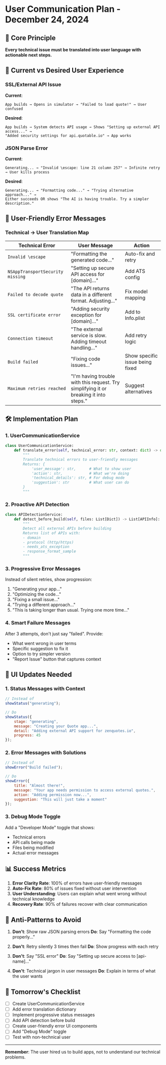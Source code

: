 # User Communication Plan - December 24, 2024

## 🎯 Core Principle
**Every technical issue must be translated into user language with actionable next steps.**

## 🔴 Current vs Desired User Experience

### SSL/External API Issue
**Current**: 
```
App builds → Opens in simulator → "Failed to load quote!" → User confused
```

**Desired**:
```
App builds → System detects API usage → Shows "Setting up external API access..." → 
"Added security settings for api.quotable.io" → App works
```

### JSON Parse Error
**Current**:
```
Generating... → "Invalid \escape: line 21 column 257" → Infinite retry → User kills process
```

**Desired**:
```
Generating... → "Formatting code..." → "Trying alternative approach..." → 
Either succeeds OR shows "The AI is having trouble. Try a simpler description."
```

## 📢 User-Friendly Error Messages

### Technical → User Translation Map

| Technical Error | User Message | Action |
|----------------|--------------|---------|
| `Invalid \escape` | "Formatting the generated code..." | Auto-fix and retry |
| `NSAppTransportSecurity missing` | "Setting up secure API access for [domain]..." | Add ATS config |
| `Failed to decode quote` | "The API returns data in a different format. Adjusting..." | Fix model mapping |
| `SSL certificate error` | "Adding security exception for [domain]..." | Add to Info.plist |
| `Connection timeout` | "The external service is slow. Adding timeout handling..." | Add retry logic |
| `Build failed` | "Fixing code issues..." | Show specific issue being fixed |
| `Maximum retries reached` | "I'm having trouble with this request. Try simplifying it or breaking it into steps." | Suggest alternatives |

## 🛠 Implementation Plan

### 1. UserCommunicationService
```python
class UserCommunicationService:
    def translate_error(self, technical_error: str, context: dict) -> dict:
        """
        Translate technical errors to user-friendly messages
        Returns: {
            'user_message': str,      # What to show user
            'action': str,            # What we're doing
            'technical_details': str, # For debug mode
            'suggestion': str         # What user can do
        }
        """
```

### 2. Proactive API Detection
```python
class APIDetectionService:
    def detect_before_build(self, files: List[Dict]) -> List[APIInfo]:
        """
        Detect all external APIs before building
        Returns list of APIs with:
        - domain
        - protocol (http/https)
        - needs_ats_exception
        - response_format_sample
        """
```

### 3. Progressive Error Messages
Instead of silent retries, show progression:
1. "Generating your app..." 
2. "Optimizing the code..."
3. "Fixing a small issue..."
4. "Trying a different approach..."
5. "This is taking longer than usual. Trying one more time..."

### 4. Smart Failure Messages
After 3 attempts, don't just say "failed". Provide:
- What went wrong in user terms
- Specific suggestion to fix it
- Option to try simpler version
- "Report Issue" button that captures context

## 🎨 UI Updates Needed

### 1. Status Messages with Context
```javascript
// Instead of
showStatus("generating");

// Do
showStatus({
    stage: "generating",
    message: "Creating your Quote app...",
    detail: "Adding external API support for zenquotes.io",
    progress: 45
});
```

### 2. Error Messages with Solutions
```javascript
// Instead of  
showError("Build failed");

// Do
showError({
    title: "Almost there!",
    message: "Your app needs permission to access external quotes.",
    action: "Adding permission now...",
    suggestion: "This will just take a moment"
});
```

### 3. Debug Mode Toggle
Add a "Developer Mode" toggle that shows:
- Technical errors
- API calls being made
- Files being modified
- Actual error messages

## 📊 Success Metrics

1. **Error Clarity Rate**: 100% of errors have user-friendly messages
2. **Auto-Fix Rate**: 80% of issues fixed without user intervention  
3. **User Understanding**: Users can explain what went wrong without technical knowledge
4. **Recovery Rate**: 90% of failures recover with clear communication

## 🚨 Anti-Patterns to Avoid

1. **Don't**: Show raw JSON parsing errors
   **Do**: Say "Formatting the code properly..."

2. **Don't**: Retry silently 3 times then fail
   **Do**: Show progress with each retry

3. **Don't**: Say "SSL error"
   **Do**: Say "Setting up secure access to [api-name]..."

4. **Don't**: Technical jargon in user messages
   **Do**: Explain in terms of what the user wants

## 📝 Tomorrow's Checklist

- [ ] Create UserCommunicationService
- [ ] Add error translation dictionary
- [ ] Implement progressive status messages
- [ ] Add API detection before build
- [ ] Create user-friendly error UI components
- [ ] Add "Debug Mode" toggle
- [ ] Test with non-technical user

---

**Remember**: The user hired us to build apps, not to understand our technical problems.